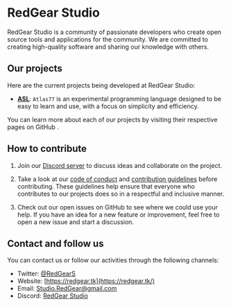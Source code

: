 # RedGear Studio

RedGear Studio is a community of passionate developers who create open source tools and applications for the community. We are committed to creating high-quality software and sharing our knowledge with others.

## Our projects

Here are the current projects being developed at RedGear Studio:

  - **[ASL](https://github.com/RedGear-Studio/Atlas77)**: `Atlas77` is an experimental programming language designed to be easy to learn and use, with a focus on simplicity and efficiency.
  
You can learn more about each of our projects by visiting their respective pages on GitHub .

## How to contribute

1. Join our [Discord server](https://discord.gg/zQfaTBAXg4/) to discuss ideas and collaborate on the project.

2. Take a look at our [code of conduct](https://github.com/RedGear-Studio/RedGear-TOS/blob/main/CODE_OF_CONDUCT.md) and [contribution guidelines](https://github.com/RedGear-Studio/RedGear-TOS/blob/main/CONTRIBUTING.md) before contributing. These guidelines help ensure that everyone who contributes to our projects does so in a respectful and inclusive manner.

3. Check out our open issues on GitHub to see where we could use your help. If you have an idea for a new feature or improvement, feel free to open a new issue and start a discussion.

## Contact and follow us

You can contact us or follow our activities through the following channels:

  - Twitter: [@RedGearS](https://twitter.com/RedGearS)
  - Website: [https://redgear.tk](https://redgear.tk/)
  - Email: [Studio.RedGear@gmail.com](Studio.RedGear@gmail.com)
  - Discord: [RedGear Studio](https://discord.gg/zQfaTBAXg4)
